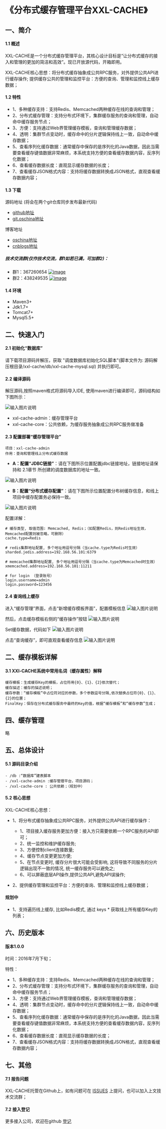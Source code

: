 # 《分布式缓存管理平台XXL-CACHE》
## 一、简介

#### 1.1 概述
XXL-CACHE是一个分布式缓存管理平台，其核心设计目标是“让分布式缓存的接入和管理的更加的简洁和高效”。现已开放源代码，开箱即用。

XXL-CACHE核心思想：将分布式缓存抽象成公共RPC服务，对外提供公共API进行缓存操作; 提供缓存公共的管理和监控平台：方便的查询、管理和监控线上缓存数据；

#### 1.2 特性
- 1、多种缓存支持：支持Redis、Memcached两种缓存在线的查询和管理；
- 2、分布式缓存管理：支持分布式环境下，集群缓存服务的查询和管理，自动命中缓存服务节点；
- 3、方便：支持通过Web界管理缓存模板，查询和管理缓存数据；
- 4、透明：集群节点变动时，缓存命中的分片逻辑保持线上一致，自动命中缓存数据；
- 5、查看序列化缓存数据：通常缓存中保存的是序列化的Java数据，因此当需要查看缓存键值数据非常麻烦，本系统支持方便的查看缓存数据内容，反序列化数据；
- 6、查看缓存数据长度：直观显示缓存数据的长度；
- 7、查看缓存JSON格式内容：支持将缓存数据转换成JSON格式，直观查看缓存数据内容；

#### 1.3 下载
源码地址 (将会在两个git仓库同步发布最新代码)
- [github地址](https://github.com/xuxueli/xxl-cache)
- [git.oschina地址](https://git.oschina.net/xuxueli0323/xxl-cache)

博客地址
- [oschina地址](http://my.oschina.net/xuxueli/blog/732279)
- [cnblogs地址](http://www.cnblogs.com/xuxueli/p/5869445.html)

##### 技术交流群(仅作技术交流，群1如若已满，可加群2)：

- 群1：367260654    [![image](http://pub.idqqimg.com/wpa/images/group.png)](http://shang.qq.com/wpa/qunwpa?idkey=4686e3fe01118445c75673a66b4cc6b2c7ce0641528205b6f403c179062b0a52 )
- 群2：438249535    [![image](http://pub.idqqimg.com/wpa/images/group.png)](http://shang.qq.com/wpa/qunwpa?idkey=e288e6a50a82a1eeed89117f45b4839b4ba69db9a87da63ea915fae5294cc50d )

#### 1.4 环境
- Maven3+
- Jdk1.7+
- Tomcat7+
- Mysql5.5+

## 二、快速入门

#### 2.1 初始化“数据库”
请下载项目源码并解压，获取 "调度数据库初始化SQL脚本"(脚本文件为: 源码解压根目录/xxl-cache/db/xxl-cache-mysql.sql) 并执行即可。

#### 2.2 编译源码
解压源码,按照maven格式将源码导入IDE, 使用maven进行编译即可，源码结构如下图所示：

![输入图片说明](https://static.oschina.net/uploads/img/201608/14181242_WuIp.png "在这里输入图片标题")

- xxl-cache-admin：缓存管理平台
- xxl-cache-core：公共依赖，为缓存服务抽象成公共RPC服务做准备

#### 2.3 配置部署“缓存管理平台”
    项目：xxl-cache-admin
    作用：查询和管理线上分布式缓存数据

- **A：配置“JDBC链接”**：请在下图所示位置配置jdbc链接地址，链接地址请保持和 2.1章节 所创建的调度数据库的地址一致。

![输入图片说明](https://static.oschina.net/uploads/img/201608/14182549_eJb0.png "在这里输入图片标题")

- **B：配置“分布式缓存配置”**：请在下图所示位置配置分布树缓存信息，和线上项目中缓存配置务必保持一致。

![输入图片说明](https://static.oschina.net/uploads/img/201608/14182652_EPzL.png "在这里输入图片标题")

配置详解：

    # 缓存类型, 取值范围: Memcached, Redis；（如配置Redis，则Redis地址生效，Memcached配置则被忽略，可删除）
    cache.type=Redis

    # redis集群地址配置, 多个地址用逗号分隔（当cache.type为Redis时生效）
    sharded.jedis.address=192.168.56.101:6379

    # memcached集群地址配置, 多个地址用逗号分隔（当cache.type为Memcached时生效）
    xmemcached.address=192.168.56.101:11211

    # for login （登录账号）
    login.username=admin
    login.password=123456

#### 2.4 查询线上缓存

进入“缓存管理”界面，点击“新增缓存模板界面”，配置模板信息
![输入图片说明](https://static.oschina.net/uploads/img/201608/13225107_3uNc.png "在这里输入图片标题")

然后，点击缓存模板右侧的“缓存操作”按钮 
![输入图片说明](https://static.oschina.net/uploads/img/201608/13225300_aDwT.png "在这里输入图片标题")

Set缓存数据，代码如下
![输入图片说明](https://static.oschina.net/uploads/img/201608/13230041_GwE5.png "在这里输入图片标题")

点击“查询缓存”，即可直观查看缓存信息
![输入图片说明](https://static.oschina.net/uploads/img/201608/14182857_VuTP.png "在这里输入图片标题")

## 二、缓存模板详解
#### 3.1 XXl-CACHE系统中常用名词（缓存属性）解释

    缓存模板：生成缓存Key的模板，占位符用{0}、{1}、{2}依次替代；
    缓存描述：缓存的描述说明；
    缓存参数：“缓存模板”中占位符对应的参数，多个参数逗号分隔,依次替换占位符{0}、{1}、{2}的位置；
    FinalKey：保存在分布式缓存服务中最终的Key的值，根据“缓存模板”和“缓存参数”生成；
   
## 四、缓存管理
略

## 五、总体设计
#### 5.1 源码目录介绍
    - /db :“数据库”建表脚本
    - /xxl-cache-admin :缓存管理平台，项目源码；
    - /xxl-cache-core : 公共依赖；（规划中）

#### 5.2 核心思想

XXL-CACHE核心思想：

- 1、将分布式缓存抽象成公共RPC服务，对外提供公共API进行缓存操作：
    - 1、项目接入缓存服务更加方便：接入方只需要依赖一个RPC服务的API即可；
    - 2、统一监控和维护缓存服务;
    - 3、方便控制client连接数量;
    - 4、缓存节点变更更加方便;
    - 5、在节点变更时, 缓存分片很大可能会受影响, 这将导致不同服务的分片逻辑出现不一致的情况, 统一缓存服务可以避免之;
    - 6、可以屏蔽底层API操作,提供公共API,避免API误操作;

- 2、提供缓存管理和监控平台：方便的查询、管理和监控线上缓存数据；

#### 规划中
- 1、支持遍历线上缓存, 比如Redis模式, 通过 keys * 获取线上所有缓存Key的列表；

## 六、历史版本
#### 版本1.0.0
时间：2016年7月下旬；

特性：
- 1、多种缓存支持：支持Redis、Memcached两种缓存在线的查询和管理；
- 2、分布式缓存管理：支持分布式环境下，集群缓存服务的查询和管理，自动命中缓存服务节点；
- 3、方便：支持通过Web界管理缓存模板，查询和管理缓存数据；
- 4、透明：集群节点变动时，缓存命中的分片逻辑保持线上一致，自动命中缓存数据；
- 5、查看序列化缓存数据：通常缓存中保存的是序列化的Java数据，因此当需要查看缓存键值数据非常麻烦，本系统支持方便的查看缓存数据内容，反序列化数据；
- 6、查看缓存数据长度：直观显示缓存数据的长度；
- 7、查看缓存JSON格式内容：支持将缓存数据转换成JSON格式，直观查看缓存数据内容；

## 七、其他

#### 7.1 报告问题
XXL-CACHE托管在Github上，如有问题可在 [ISSUES](https://github.com/xuxueli/xxl-cache/issues) 上提问，也可以加入上文技术交流群；

#### 7.2 接入登记
更多接入公司，欢迎在github [登记](https://github.com/xuxueli/xxl-cache/issues/1 )